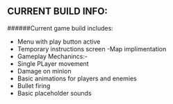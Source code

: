 ## CURRENT BUILD INFO:
######Current game build includes:
 - Menu with play button active
 - Temporary instructions screen
 -Map implimentation
 - Gameplay Mechanincs:-
  - Single PLayer movement
  - Damage on minion
  - Basic animations for players and enemies
  - Bullet firing
  - Basic placeholder sounds
